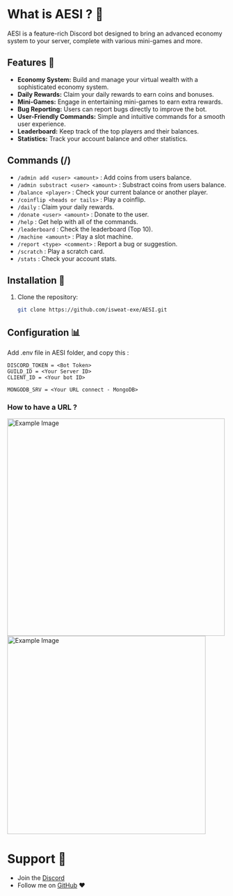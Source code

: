 # What is AESI ? 🤖

AESI is a feature-rich Discord bot designed to bring an advanced economy system to your server, complete with various mini-games and more.

## Features 🎉

- **Economy System:** Build and manage your virtual wealth with a sophisticated economy system.
- **Daily Rewards:** Claim your daily rewards to earn coins and bonuses.
- **Mini-Games:** Engage in entertaining mini-games to earn extra rewards.
- **Bug Reporting:** Users can report bugs directly to improve the bot.
- **User-Friendly Commands:** Simple and intuitive commands for a smooth user experience.
- **Leaderboard:** Keep track of the top players and their balances.
- **Statistics:** Track your account balance and other statistics.

## Commands (/)

- `/admin add <user> <amount>` : Add coins from users balance.
- `/admin substract <user> <amount>` : Substract coins from users balance.
- `/balance <player>` : Check your current balance or another player.
- `/coinflip <heads or tails>` : Play a coinflip.
- `/daily` : Claim your daily rewards.
- `/donate <user> <amount>` : Donate to the user.
- `/help` : Get help with all of the commands.
- `/leaderboard` : Check the leaderboard (Top 10).
- `/machine <amount>` : Play a slot machine.
- `/report <type> <comment>` : Report a bug or suggestion.
- `/scratch` : Play a scratch card.
- `/stats` : Check your account stats.

## Installation 🎉

1. Clone the repository:

   ```bash
   git clone https://github.com/isweat-exe/AESI.git
   ```

## Configuration 📊

Add .env file in AESI folder, and copy this :
```env
DISCORD_TOKEN = <Bot Token>
GUILD_ID = <Your Server ID>
CLIENT_ID = <Your bot ID>

MONGODB_SRV = <Your URL connect - MongoDB> 
```

### How to have a URL ?

<img src="Tutorial Images/step-1.png" alt="Example Image" width="500"/><br />
<img src="Tutorial Images/step-2.png" alt="Example Image" width="456"/>

# Support 🤝

- Join the [Discord](https://discord.gg/)
- Follow me on [GitHub](https://github.com/isweat-exe) ❤️